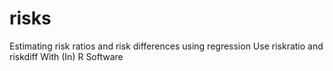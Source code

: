 # risks
Estimating risk ratios and risk differences using regression Use riskratio and riskdiff With (In) R Software
